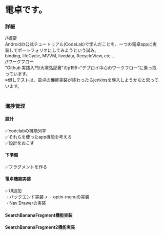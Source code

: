 # 電卓です。  

### 詳細  
//概要  
Androidの公式チュートリアル(CodeLab)で学んだことを、一つの電卓appに実装してポートフォリオにしてみようという試み。  
binding, lifeCycle, MVVM, livedata, RecycleView, etc...  
//ワークフロー  
"Github 実践入門/大塚弘記著"のp199~”デプロイ中心のワークフロー”に乗っ取っています。  
※但しテストは、電卓の機能実装が終わったらjenkinsを導入しようかなと思っています。  
　　
### 進捗管理
#### 設計  
✅codelabの機能列挙  
✅それらを使ったapp機能を考える  
✅設計をおこす  
#### 下準備  
✅フラグメントを作る  
#### 電卓機能実装  
✅UI追加  
・バックエンド実装-> 
・optin-menuの実装  
・Nav Drawerの実装  
#### SearchBananaFragment機能実装  
#### SearchBananaFragment2機能実装  
